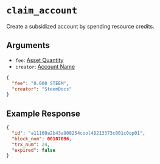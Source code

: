 # `claim_account`

Create a subsidized account by spending resource credits.

## Arguments

- `fee`: [Asset Quantity](/platform/primitives/asset-quantity)
- `creator`: [Account Name](/platform/primitives/account-name)

```json
{
  "fee": "0.000 STEEM",
  "creator": "SteemDocs"
}
```

## Example Response

```json
{ 
  "id": "a11160a2b43a908254cool48213373c001c0op01",
  "block_num": 00107096,
  "trx_num": 24,
  "expired": false
}
```
